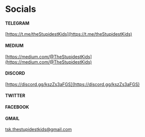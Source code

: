# Socials

#### TELEGRAM

[https://t.me/theStupidestKids](https://t.me/theStupidestKids)

#### MEDIUM

[https://medium.com/@TheStupidestKids](https://medium.com/@TheStupidestKids)

#### DISCORD

[https://discord.gg/kszZs3aFGS](https://discord.gg/kszZs3aFGS)

#### TWITTER



#### FACEBOOK



#### GMAIL

tsk.thestupidestkids@gmail.com

